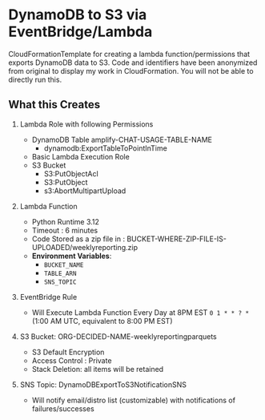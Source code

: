 # DynamoDB to S3 via EventBridge/Lambda
CloudFormationTemplate for creating a lambda function/permissions that exports DynamoDB data to S3. Code and identifiers have been anonymized from original to display my work in CloudFormation. You will not be able to directly run this.

## What this Creates
  1. Lambda Role with following Permissions
       - DynamoDB Table amplify-CHAT-USAGE-TABLE-NAME
           - dynamodb:ExportTableToPointInTime
       - Basic Lambda Execution Role
       - S3 Bucket
           - S3:PutObjectAcl
           - S3:PutObject
           - s3:AbortMultipartUpload
        
  2. Lambda Function
     - Python Runtime 3.12
     - Timeout : 6 minutes
     - Code Stored as a zip file in : BUCKET-WHERE-ZIP-FILE-IS-UPLOADED/weeklyreporting.zip
     - **Environment Variables**:
        - `BUCKET_NAME`
        - `TABLE_ARN`
        - `SNS_TOPIC`
    
  3. EventBridge Rule
     - Will Execute Lambda Function Every Day at 8PM EST `0 1 * * ? *` (1:00 AM UTC, equivalent to 8:00 PM EST)

  4. S3 Bucket: ORG-DECIDED-NAME-weeklyreportingparquets
     - S3 Default Encryption
     - Access Control : Private
     - Stack Deletion: all items will be retained

  5. SNS Topic: DynamoDBExportToS3NotificationSNS
     - Will notify email/distro list (customizable) with notifications of failures/successes
     

